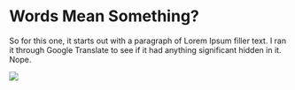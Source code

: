 <h1>Words Mean Something?</h1>

<p>
So for this one, it starts out with a paragraph of Lorem Ipsum filler text. I ran it through Google Translate to see if it had anything significant hidden in it. Nope.
</p>
<img src="https://user-images.githubusercontent.com/19540261/200152425-876589cd-66d3-4e55-a777-09e8c45b2c3e.png">

